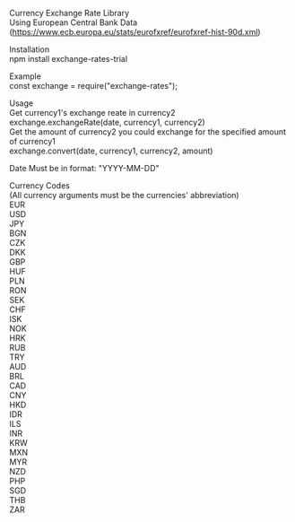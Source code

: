 Currency Exchange Rate Library    
Using European Central Bank Data (https://www.ecb.europa.eu/stats/eurofxref/eurofxref-hist-90d.xml)

Installation    
npm install exchange-rates-trial    

Example   
const exchange = require("exchange-rates");   

Usage   
Get currency1's exchange reate in currency2   
    exchange.exchangeRate(date, currency1, currency2)   
Get the amount of currency2 you could exchange for the specified amount of currency1         
    exchange.convert(date, currency1, currency2, amount)  

Date
Must be in format: "YYYY-MM-DD"    

Currency Codes    
(All currency arguments must be the currencies' abbreviation)     
EUR     
USD       
JPY       
BGN       
CZK       
DKK       
GBP       
HUF       
PLN       
RON       
SEK       
CHF       
ISK       
NOK       
HRK       
RUB       
TRY       
AUD       
BRL       
CAD       
CNY       
HKD       
IDR       
ILS       
INR       
KRW       
MXN       
MYR       
NZD       
PHP       
SGD     
THB     
ZAR     
